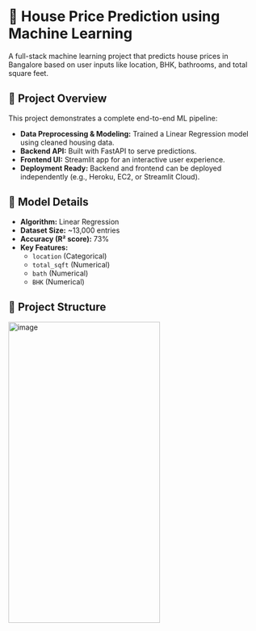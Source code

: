 # 🏡 House Price Prediction using Machine Learning

A full-stack machine learning project that predicts house prices in Bangalore based on user inputs like location, BHK, bathrooms, and total square feet.


## 📌 Project Overview

This project demonstrates a complete end-to-end ML pipeline:

- **Data Preprocessing & Modeling:** Trained a Linear Regression model using cleaned housing data.
- **Backend API:** Built with FastAPI to serve predictions.
- **Frontend UI:** Streamlit app for an interactive user experience.
- **Deployment Ready:** Backend and frontend can be deployed independently (e.g., Heroku, EC2, or Streamlit Cloud).


## 🧠 Model Details

- **Algorithm:** Linear Regression
- **Dataset Size:** ~13,000 entries
- **Accuracy (R² score):** 73%
- **Key Features:**
  - `location` (Categorical)
  - `total_sqft` (Numerical)
  - `bath` (Numerical)
  - `BHK` (Numerical)


## 📁 Project Structure

<img width="300" height="596" alt="image" src="https://github.com/user-attachments/assets/c77194d5-529f-4c7d-aa92-b03d4bca244f" />


